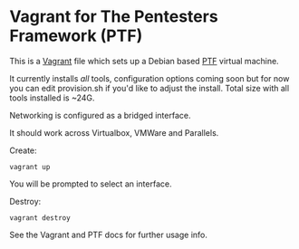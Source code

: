 Vagrant for The Pentesters Framework (PTF)
===

This is a [Vagrant](https://www.vagrantup.com/docs) file which sets up a Debian based [PTF](https://github.com/trustedsec/ptf) virtual machine.

It currently installs _all_ tools, configuration options coming soon but for now you can edit provision.sh if you'd like to adjust the install. Total size with all tools installed is ~24G.

Networking is configured as a bridged interface.

It should work across Virtualbox, VMWare and Parallels.

Create:

```
vagrant up
```

You will be prompted to select an interface.

Destroy:

```
vagrant destroy
```

See the Vagrant and PTF docs for further usage info.
